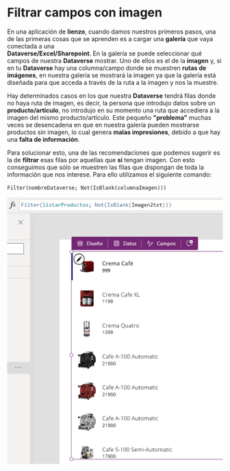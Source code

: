 # Filtrar campos con imagen 
En una aplicación de **lienzo**, cuando damos nuestros primeros pasos, una de las primeras cosas que se aprenden es a cargar una **galería** que vaya conectada a una  
**Dataverse/Excel/Sharepoint**. En la galería se puede seleccionar qué campos de nuestra **Dataverse** mostrar. Uno de ellos es el de la **imagen** y, si en tu **Dataverse** hay una columna/campo donde se muestren **rutas de imágenes**, en nuestra galería se mostrará la imagen ya que la galería está diseñada para que acceda a través de la ruta a la imagen y nos la muestre.

Hay determinados casos en los que nuestra **Dataverse** tendrá filas donde no haya ruta de imagen, es decir, la persona que introdujo datos sobre un **producto/artículo**, no introdujo en su momento una ruta que accediera a la imagen del mismo producto/artículo. Este pequeño **"problema"** muchas veces se desencadena en que en nuestra galería pueden mostrarse productos sin imagen, lo cual genera **malas impresiones**, debido a que hay una **falta de información**. 

Para solucionar esto, una de las recomendaciones que podemos sugerir es la de **filtrar** esas filas por aquellas que **sí** tengan imagen. Con esto conseguimos que sólo se muestren las filas que dispongan de toda la información que nos interese. Para ello utilizamos el siguiente comando:

```Pfx
Filter(nombreDataverse; Not(IsBlank(columnaImagen)))
```
![img](./img/aplicacionesLienzo.png)
